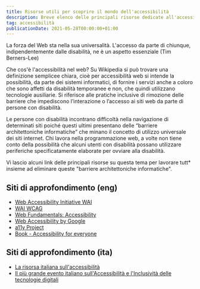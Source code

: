 ```yaml
---
title: Risorse utili per scoprire il mondo dell'accessibilità
description: Breve elenco delle principali risorse dedicate all'accessibilità nel web sia in inglese che in italiano.
tag: accessibilità
publicationDate: 2021-05-28T00:00:00+01:00
---
```


<p className="lead">
<i class='bx bxs-quote-alt-left' ></i>
  La forza del Web sta nella sua universalità. L'accesso da parte di chiunque, indipendentemente dalle disabilità, ne è un aspetto essenziale (Tim Berners-Lee)
  <i class='bx bxs-quote-alt-right' ></i>
</p>

Che cos'è l'accessibilità nel web? 
Su Wikipedia si può trovare una definizione semplicee chiara, cioè per accessibilità web si intende la possibilità, da parte dei sistemi informatici, di fornire i servizi anche a coloro che sono affetti da disabilità temporanee e non, che quindi utilizzano tecnologie ausiliarie. Si riferisce alle pratiche inclusive di rimozione delle barriere che impediscono l’interazione o l’accesso ai siti web da parte di persone con disabilità.

Le persone con disabilità incontrano difficoltà nella navigazione di determinati siti poiché questi ultimi presentano delle “barriere architettoniche informatiche” che minano il concetto di utilizzo universale dei siti internet. Chi lavora nella programmazione web, a volte non tiene conto della possibilità che alcuni utenti con disabilità possano utilizzare periferiche specificatamente elaborate per ovviare alla disabilità.

Vi lascio alcuni link delle principali risorse su questa tema per lavorare tutt* insieme ad eliminare queste "barriere architettoniche informatiche". 

## Siti di approfondimento (eng)
- [Web Accessibility Initiative WAI](https://www.w3.org/WAI/design-develop/)
- [WAI WCAG](https://www.w3.org/WAI/standards-guidelines/wcag/)
- [Web Fundamentals: Accessibility](https://developers.google.com/web/fundamentals/accessibility/)
- [Web Accessibility by Google](https://www.udacity.com/course/web-accessibility--ud891)
- [a11y Project](https://www.a11yproject.com/)
- [Book - Accessibility for everyone](https://abookapart.com/products/accessibility-for-everyone)

## Siti di approfondimento (ita)
- [La risorsa italiana sull'accessibilità](https://www.webaccessibile.org/)
- [Il più grande evento italiano sull'Accessibilità e l'Inclusività delle tecnologie digitali](https://accessibilitydays.it/2021/it/)

